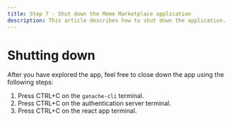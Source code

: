 ```yaml
---
title: Step 7 - Shut down the Meme Marketplace application
description: This article describes how to shut down the application.
---
```


# Shutting down

After you have explored the app, feel free to close down the app using the following steps:

1. Press CTRL+C on the `ganache-cli` terminal.
2. Press CTRL+C on the authentication server terminal.
3. Press CTRL+C on the react app terminal.
